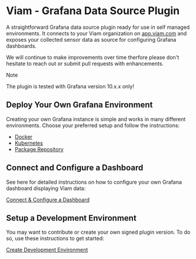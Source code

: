 # Viam - Grafana Data Source Plugin

A straightforward Grafana data source plugin ready for use in self managed environments.
It connects to your Viam organization on [app.viam.com](https://app.viam.com) and exposes your collected sensor data as source for configuring Grafana dashboards.

We will continue to make improvements over time therfore please don't hesitate to reach out or submit pull requests with enhancements.

> [!NOTE]  
> The plugin is tested with Grafana version 10.x.x only!

## Deploy Your Own Grafana Environment

Creating your own Grafana instance is simple and works in many different environments. Choose your preferred setup and follow the instructions:
- [Docker](docs/grafana-docker.md)
- [Kubernetes](docs/grafana-kubernetes.md)
- [Package Repository](docs/grafana-package-repository.md)

## Connect and Configure a Dashboard
See here for detailed instructions on how to configure your own Grafana dashboard displaying Viam data: 

[Connect & Configure a Dashboard](docs/configure-dashboard.md)

## Setup a Development Environment
You may want to contribute or create your own signed plugin version. To do so, use these instructions to get started:

[Create Development Environment](docs/dev-environment.md)



